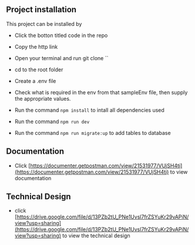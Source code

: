 ## Project installation
This project can be installed by
+ Click the botton titled code in the repo
+ Copy the http link
+ Open your terminal and run git clone ``

+ cd to the root folder
+ Create a .env file
+ Check what is required in the env from that sampleEnv file, then supply the appropriate values.
+ Run the command `npm install` to intall all dependencies used
+ Run the command `npm run dev`
+ Run the command `npm run migrate:up` to add tables to database

## Documentation

+ Click [https://documenter.getpostman.com/view/21531977/VUjSH4ti](https://documenter.getpostman.com/view/21531977/VUjSH4ti) to view documentation

## Technical Design

+ click [https://drive.google.com/file/d/13PZb2tU_PNe1Uvsl7frZSYuKr29vAPiN/view?usp=sharing](https://drive.google.com/file/d/13PZb2tU_PNe1Uvsl7frZSYuKr29vAPiN/view?usp=sharing) to view the technical design
